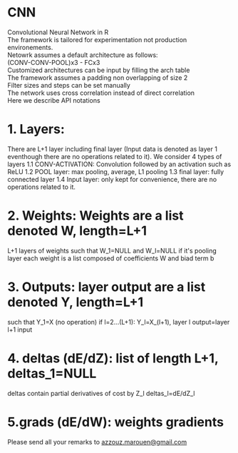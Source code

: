 # CNN
Convolutional Neural Network in R  
The framework is tailored for experimentation not production environements.  
Netowrk assumes a default architecture as follows:  
(CONV-CONV-POOL)x3 - FCx3  
Customized architectures can be input by filling the arch table  
The framework assumes a padding non overlapping of size 2  
Filter sizes and steps can be set manually  
The network uses cross correlation instead of direct correlation  
Here we describe API notations  
# 1. Layers: 
There are L+1 layer including final layer (Input data is denoted as layer 1 
eventhough there are no operations related to it). We consider 4 types of layers
1.1 CONV-ACTIVATION: Convolution followed by an activation such as ReLU
1.2 POOL layer: max pooling, average, L1 pooling
1.3 final layer: fully connected layer
1.4 Input layer: only kept for convenience, there are no operations related to it.

# 2. Weights: Weights are a list denoted W, length=L+1
L+1 layers of weights such that W_1=NULL and W_l=NULL if it's pooling layer
each weight is a list composed of coefficients W and biad term b

# 3. Outputs: layer output are a list denoted Y, length=L+1
such that Y_1=X (no operation)
if l=2...(L+1): Y_l=X_(l+1), layer l output=layer l+1 input

# 4. deltas (dE/dZ): list of length L+1, deltas_1=NULL
deltas contain partial derivatives of cost by Z_l
deltas_l=dE/dZ_l

# 5.grads (dE/dW): weights gradients

Please send all your remarks to azzouz.marouen@gmail.com
